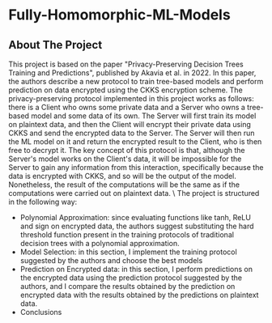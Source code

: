 # Fully-Homomorphic-ML-Models

<!-- ABOUT THE PROJECT -->
## About The Project

This project is based on the paper "Privacy-Preserving Decision Trees Training and Predictions", published by Akavia et al. in 2022. In this paper, the authors describe a new protocol to train tree-based models and perform prediction on data encrypted using the CKKS encryption scheme. 
The privacy-preserving protocol implemented in this project works as follows: there is a Client who owns some private data and a Server who owns a tree-based model and some data of its own. The Server will first train its model on plaintext data, and then the Client will encrypt their private data using CKKS and send the encrypted data to the Server. The Server will then run the ML model on it and return the encrypted result to the Client, who is then free to decrypt it.
The key concept of this protocol is that, although the Server's model works on the Client's data, it will be impossible for the Server to gain any information from this interaction, specifically because the data is encrypted with CKKS, and so will be the output of the model. Nonetheless, the result of the computations will be the same as if the computations were carried out on plaintext data. \\ 
The project is structured in the following way:
- Polynomial Approximation: since evaluating functions like tanh, ReLU and sign on encrypted data, the authors suggest substituting the hard threshold function present in the training protocols of traditional decision trees with a polynomial approximation.
- Model Selection: in this section, I implement the training protocol suggested by the authors and choose the best models
- Prediction on Encrypted data: in this section, I perform predictions on the encrypted data using the prediction protocol suggested by the authors, and I compare the results obtained by the prediction on encrypted data with the results obtained by the predictions on plaintext data.
- Conclusions
